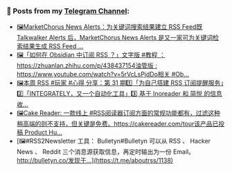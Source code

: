 ### 📰 Posts from my [Telegram Channel](https://t.me/s/aboutrss):
<!-- BLOG-POST-LIST:START -->
- [🖼MarketChorus News Alerts：为关键词搜索结果建立 RSS Feed既 Talkwalker Alerts 后，MarketChorus News Alerts 是又一家可为关键词检索结果生成 RSS Feed ...](https://t.me/aboutrss/1142)
- [🖼「如何在 Obsidian 中订阅 RSS ？」文字版 #教程 ：https://zhuanlan.zhihu.com/p/438437154油管版 : https://www.youtube.com/watch?v=5rVcLsPjdDo相关 #Ob...](https://t.me/aboutrss/1141)
- [🖼本周 RSS #玩家 #心得 分享：第 31 期1️⃣「为自己搭建 RSS 订阅提醒服务」2️⃣「INTEGRATELY，又一个自动化工具」3️⃣ 基于 Inoreader 和 简悦 的信息收...](https://t.me/aboutrss/1140)
- [🖼Cake Reader: 一款线上 #RSS阅读器订阅方面的常规功能都有，过滤这种稍高端的则不支持，但关键是免费。https://cakereader.com/tour该产品已投稿 Product Hu...](https://t.me/aboutrss/1139)
- [🖼#RSS2Newsletter 工具： Bulletyn#Bulletyn 可以从 RSS 、 Hacker News 、 Reddit 三个消息源获取信息，再定时输出为一份 Email。http://bulletyn.co/发现于...](https://t.me/aboutrss/1138)
<!-- BLOG-POST-LIST:END -->

<!--
**AboutRSS/AboutRSS** is a ✨ _special_ ✨ repository because its `README.md` (this file) appears on your GitHub profile.

Here are some ideas to get you started:

- 🔭 I’m currently working on ...
- 🌱 I’m currently learning ...
- 👯 I’m looking to collaborate on ...
- 🤔 I’m looking for help with ...
- 💬 Ask me about ...
- 📫 How to reach me: ...
- 😄 Pronouns: ...
- ⚡ Fun fact: ...
-->
